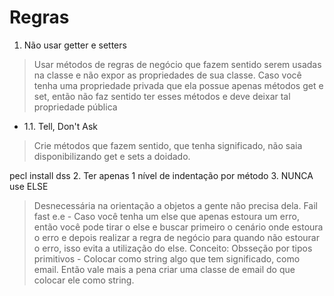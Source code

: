 # Regras

1. Não usar getter e setters
> Usar métodos de regras de negócio que fazem sentido serem usadas na classe e não expor as propriedades de sua classe. Caso você tenha uma propriedade privada que ela possue apenas métodos get e set, então não faz sentido ter esses métodos e deve deixar tal propriedade pública
* 1.1. Tell, Don't Ask
> Crie métodos que fazem sentido, que tenha significado, não saia disponibilizando get e sets a doidado.

pecl install dss
2. Ter apenas 1 nível de indentação por método
3. NUNCA use ELSE
> Desnecessária na orientação a objetos a gente não precisa dela. 
> Fail fast e.e - Caso você tenha um else que apenas estoura um erro, então você pode tirar o else e buscar primeiro o cenário onde estoura o erro
> e depois realizar a regra de negócio para quando não estourar o erro, isso evita a utilização do else.
> Conceito: Obsseção por tipos primitivos - Colocar como string algo que tem significado, como email. Então vale mais a pena criar uma classe de email do que colocar ele como string.